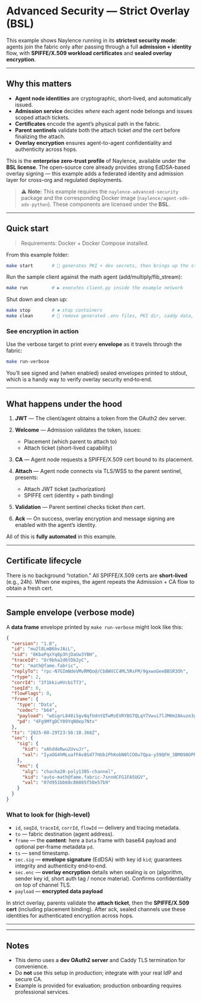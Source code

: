 # Advanced Security — Strict Overlay (BSL)

This example shows Naylence running in its **strictest security mode**:
agents join the fabric only after passing through a full **admission + identity** flow,
with **SPIFFE/X.509 workload certificates** and **sealed overlay encryption**.

---

## Why this matters

* **Agent node identities** are cryptographic, short-lived, and automatically issued.
* **Admission service** decides *where* each agent node belongs and issues scoped attach tickets.
* **Certificates** encode the agent’s physical path in the fabric.
* **Parent sentinels** validate both the attach ticket *and* the cert before finalizing the attach.
* **Overlay encryption** ensures agent-to-agent  confidentiality and authenticity across hops.

This is the **enterprise zero-trust profile** of Naylence, available under the **BSL license**.
The open-source core already provides strong EdDSA-based overlay signing — this example
adds a federated identity and admission layer for cross-org and regulated deployments.

> ⚠️ **Note:** This example requires the `naylence-advanced-security` package and the
> corresponding Docker image (`naylence/agent-sdk-adv-python`). These components
> are licensed under the **BSL**.

---

## Quick start

> Requirements: Docker + Docker Compose installed.

From this example folder:

```bash
make start       # 🔐 generates PKI + dev secrets, then brings up the stack (caddy, oauth2, welcome, ca, sentinel, math-agent)
```

Run the sample client against the math agent (add/multiply/fib\_stream):

```bash
make run         # ▶️ executes client.py inside the example network
```

Shut down and clean up:

```bash
make stop        # ⏹ stop containers
make clean       # 🧹 remove generated .env files, PKI dir, caddy data, secrets
```

### See encryption in action

Use the verbose target to print every **envelope** as it travels through the fabric:

```bash
make run-verbose
```

You’ll see signed and (when enabled) sealed envelopes printed to stdout, which is a handy way to verify overlay security end‑to‑end.

---

## What happens under the hood

1. **JWT** — The client/agent obtains a token from the OAuth2 dev server.
2. **Welcome** — Admission validates the token, issues:

   * Placement (which parent to attach to)
   * Attach ticket (short-lived capability)
3. **CA** — Agent node requests a SPIFFE/X.509 cert bound to its placement.
4. **Attach** — Agent node connects via TLS/WSS to the parent sentinel, presents:

   * Attach JWT ticket (authorization)
   * SPIFFE cert (identity + path binding)
5. **Validation** — Parent sentinel checks ticket *then* cert.
6. **Ack** — On success, overlay encryption and message signing are enabled with the agent’s identity.

All of this is **fully automated** in this example.

---

## Certificate lifecycle

There is no background “rotation.”
All SPIFFE/X.509 certs are **short‑lived** (e.g., 24h).
When one expires, the agent repeats the Admission + CA flow to obtain a fresh cert.

---

## Sample envelope (verbose mode)

A **data frame** envelope printed by `make run-verbose` might look like this:

```json
{
  "version": "1.0",
  "id": "mu2l8LmB6bvJAiL",
  "sid": "6KbaPqxYq8p3hjDaUw3YBH",
  "traceId": "Or9bha2d6tDb2yC",
  "to": "math@fame.fabric",
  "replyTo": "rpc-N7GImNdeVMvRMQo@/Cb8WVCC4ML5RsFM/9gxwoGeeBBSR3Oh",
  "rtype": 2,
  "corrId": "3f1kkiuHVcbiTT3",
  "seqId": 0,
  "flowFlags": 0,
  "frame": {
    "type": "Data",
    "codec": "b64",
    "payload": "wOigrL848iSgv8qfUdntQTwMzEVRYBSTQLqY7Vwui7lJMHm2Akuze3gL5jBH0GKqw99canUn1EsrA6vss51OGgFyDTLbwz5rljcATB9TA8X7wERTvtUa8QWsaMfC5LFYJuc/nZsRqX7pZAXC3FWFvgwAUw==",
    "pd": "4Fg9MfgDCY09YqN0ep7Ntx"
  },
  "ts": "2025-08-29T23:56:10.366Z",
  "sec": {
    "sig": {
      "kid": "xAhddeRwu2UvuJr",
      "val": "IyaOG4hMLuafFAv8Sd77HUb1PhKobN0lCOOu7Qpa-y59QFH_3BMO98OPbKalzoKoJEsH9tkJimA9P7c4YQ2LDA"
    },
    "enc": {
      "alg": "chacha20-poly1305-channel",
      "kid": "auto-math@fame.fabric-7snnHCFG1FA5UGV",
      "val": "07d951bb68c86085f50e57b9"
    }
  }
}
```

### What to look for (high‑level)

* `id`, `seqId`, `traceId`, `corrId`, `flowId` — delivery and tracing metadata.
* `to` — fabric destination (agent address).
* `frame` — the **content**: here a `Data` frame with base64 payload and optional per‑frame metadata `pd`.
* `ts` — send timestamp.
* `sec.sig` — **envelope signature** (EdDSA) with key id `kid`; guarantees integrity and authenticity end‑to‑end.
* `sec.enc` — **overlay encryption** details when sealing is on (algorithm, sender key id, short auth tag / nonce material). Confirms confidentiality on top of channel TLS.
* `payload` — **encrypted data payload**

In strict overlay, parents validate the **attach ticket**, then the **SPIFFE/X.509 cert** (including placement binding). After ack, sealed channels use these identities for authenticated encryption across hops.

---

---

## Notes

* This demo uses a **dev OAuth2 server** and Caddy TLS termination for convenience.
* Do **not** use this setup in production; integrate with your real IdP and secure CA.
* Example is provided for evaluation; production onboarding requires professional services.
